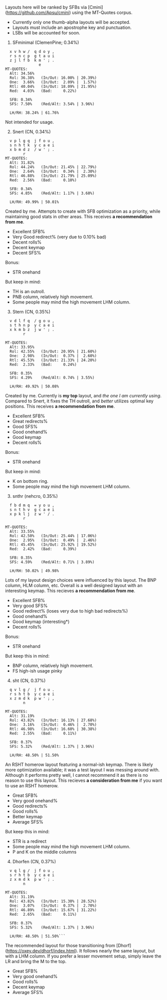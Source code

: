 Layouts here will be ranked by SFBs via [Cmini] (https://github.com/Apsu/cmini) using the MT-Quotes corpus.
- Currently only one thumb-alpha layouts will be accepted.
- Layouts must include an apostrophe key and punctuation.
- LSBs will be accounted for soon.


1) SFminimal (ClemenPine; 0.34%)
```
  x v h w /  q d o y ,
  r s n c p  g t a u i
  z j l f b  k m ' ; .
               e                   
MT-QUOTES:
  Alt: 34.56%
  Rol: 36.38%   (In/Out: 16.00% | 20.39%)
  One:  3.66%   (In/Out:  2.09% |  1.57%)
  Rtl: 40.04%   (In/Out: 18.09% | 21.95%)
  Red:  4.03%   (Bad:     0.22%)

  SFB: 0.34%
  SFS: 7.50%    (Red/Alt: 3.54% | 3.96%)

  LH/RH: 38.24% | 61.76%
```
Not intended for usage.


2) Snert (CN, 0.34%)
```
  v p l g q  j f o u ,
  s n h t k  y c a e i
  x b m d z  / w ' ; .
        r                   
MT-QUOTES:
  Alt: 31.82%
  Rol: 44.24%   (In/Out: 21.45% | 22.79%)
  One:  2.64%   (In/Out:  0.34% |  2.30%)
  Rtl: 46.88%   (In/Out: 21.79% | 25.09%)
  Red:  2.56%   (Bad:     0.10%)

  SFB: 0.34%
  SFS: 4.85%    (Red/Alt: 1.17% | 3.68%)

  LH/RH: 49.99% | 50.01%
```

Created by me. Attempts to create with SFB optimization as a priority, while maintaining good stats in other areas.
This receives **a recommendation from me**.
- Excellent SFB%
- Very Good redirect% (very due to 0.10% bad)
- Decent rolls%
- Decent keymap
- Decent SFS%

Bonus:
- STR onehand
  
But keep in mind:
- TH is an outroll.
- PNB column, relatively high movement.
- Some people may mind the high movement LHM column.


 3) Stern (CN, 0.35%)
```
  v d l f q  / g o u ,
  s t h n p  y c a e i
  x k m b z  j w ' ; .
        r                   

MT-QUOTES:
  Alt: 33.95%
  Rol: 42.55%   (In/Out: 20.95% | 21.60%)
  One:  2.98%   (In/Out:  0.37% |  2.60%)
  Rtl: 45.53%   (In/Out: 21.33% | 24.20%)
  Red:  2.33%   (Bad:     0.24%)

  SFB: 0.35%
  SFS: 4.29%    (Red/Alt: 0.74% | 3.55%)

  LH/RH: 49.92% | 50.08%
```

Created by me. Currently is **my top** layout, and *the one I am currently using*.
Compared to Snert, it fixes the TH outroll, and *better* utilizes optimal key positions.
This receives **a recommendation from me**.
- Excellent SFB%
- Great redirects%
- Good SFS%
- Good onehand%
- Good keymap
- Decent rolls%

Bonus:
- STR onehand

But keep in mind:
- K on bottom ring.
- Some people may mind the high movement LHM column.


3) snthr (nehcro, 0.35%)
```
  f b d m q  = y o u ,
  s n t h v  g c a e i
  x p k l j  z w ' / .
        r                   

MT-QUOTES:
  Alt: 33.55%
  Rol: 42.50%   (In/Out: 25.44% | 17.06%)
  One:  2.95%   (In/Out:  0.49% |  2.46%)
  Rtl: 45.45%   (In/Out: 25.92% | 19.52%)
  Red:  2.42%   (Bad:     0.39%)

  SFB: 0.35%
  SFS: 4.59%    (Red/Alt: 0.71% | 3.89%)

  LH/RH: 50.02% | 49.98%
```

Lots of my layout design choices were influenced by this layout. The BNP column, HLM column, etc. Overall is a well designed layout with an interesting keymap.
This recieves **a recommendation from me**.
- Excellent SFB%
- Very good SFS%
- Good redirect% (loses very due to high bad redirects%)
- Good onehand%
- Good keymap (interesting*)
- Decent rolls%

Bonus:
- STR onehand

But keep this in mind:
- BNP column, relatively high movement.
- FS high-ish usage pinky


4) sht (CN, 0.37%)
```
  q v l g /  j f o u .
  r s h t b  y c a e i
  x z m d k  p w ' ; ,
        n                   

MT-QUOTES:
  Alt: 31.19%
  Rol: 43.82%   (In/Out: 16.13% | 27.68%)
  One:  3.16%   (In/Out:  0.46% |  2.70%)
  Rtl: 46.98%   (In/Out: 16.60% | 30.38%)
  Red:  2.55%   (Bad:     0.11%)

  SFB: 0.37%
  SFS: 5.32%    (Red/Alt: 1.37% | 3.96%)

  LH/RH: 48.50% | 51.50%
```
An RSHT homerow layout featuring a normal-ish keymap. There is likely more optimization available; it was a test layout I was messing around with.
Although it performs pretty well, I cannot recommend it as there is no reason to use this layout.
This recieves **a consideration from me** if you want to use an RSHT homerow.
- Great SFB%
- Very good onehand%
- Good redirects%
- Good rolls%
- Better keymap
- Average SFS%

But keep this in mind:
- STR is a redirect
- Some people may mind the high movement LHM column.
- P and K on the middle columns


4) Dhorfen (CN, 0.37%)
```
  v q l g /  j f o u ,
  s r h t b  y c a e i
  z x m d k  p w ' ; .
        n                   

MT-QUOTES:
  Alt: 31.19%
  Rol: 43.82%   (In/Out: 15.30% | 28.52%)
  One:  3.07%   (In/Out:  0.37% |  2.70%)
  Rtl: 46.89%   (In/Out: 15.67% | 31.22%)
  Red:  2.65%   (Bad:     0.11%)

  SFB: 0.37%
  SFS: 5.32%    (Red/Alt: 1.37% | 3.96%)

  LH/RH: 48.50% | 51.50%```
```
The recommended layout for those transitioning from [Dhorf] (https://oxey.dev/dhorf/index.html). It follows nearly the same layout, but with a LHM column. If you prefer a lesser movement setup, simply leave the LR and bring the M to the top.
- Great SFB%
- Very good onehand%
- Good rolls%
- Decent keymap
- Average SFS%

